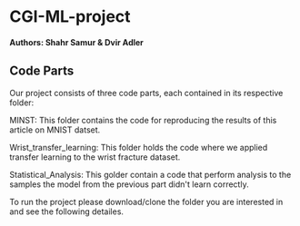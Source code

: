 # CGI-ML-project
#### Authors: Shahr Samur & Dvir Adler

## Code Parts
Our project consists of three code parts, each contained in its respective folder:

MINST: This folder contains the code for reproducing the results of this article on MNIST datset.

Wrist_transfer_learning: This folder holds the code where we applied transfer learning to the wrist fracture dataset.

Statistical_Analysis: This golder contain a code that perform analysis to the samples the model from the previous part didn't learn correctly.

To run the project please download/clone the folder you are interested in and see the following detailes.

